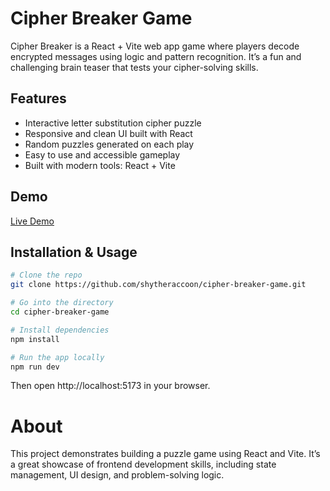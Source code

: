 # Cipher Breaker Game

Cipher Breaker is a React + Vite web app game where players decode encrypted messages using logic and pattern recognition. It’s a fun and challenging brain teaser that tests your cipher-solving skills.

## Features
- Interactive letter substitution cipher puzzle  
- Responsive and clean UI built with React  
- Random puzzles generated on each play  
- Easy to use and accessible gameplay  
- Built with modern tools: React + Vite  

## Demo
[Live Demo](https://cipher-breaker-game.netlify.app/)

## Installation & Usage

```bash
# Clone the repo
git clone https://github.com/shytheraccoon/cipher-breaker-game.git

# Go into the directory
cd cipher-breaker-game

# Install dependencies
npm install

# Run the app locally
npm run dev
```
Then open http://localhost:5173 in your browser.

# About
This project demonstrates building a puzzle game using React and Vite. It’s a great showcase of frontend development skills, including state management, UI design, and problem-solving logic.
